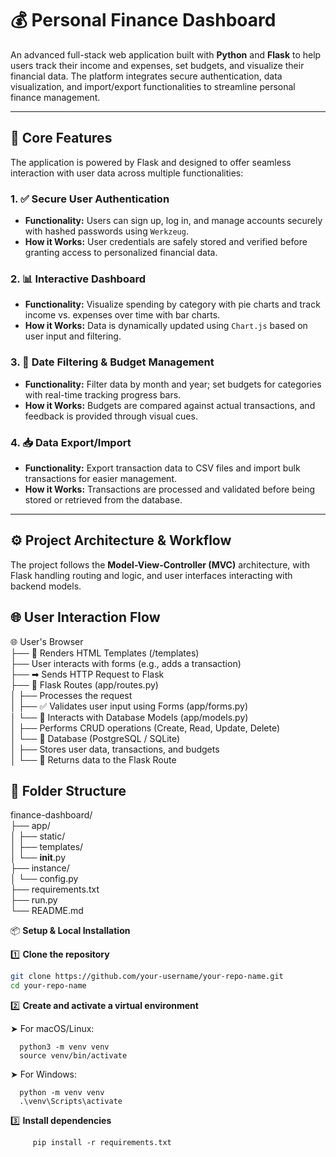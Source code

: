 # 💰 Personal Finance Dashboard

An advanced full-stack web application built with **Python** and **Flask** to help users track their income and expenses, set budgets, and visualize their financial data. The platform integrates secure authentication, data visualization, and import/export functionalities to streamline personal finance management.

---

## 🚀 Core Features

The application is powered by Flask and designed to offer seamless interaction with user data across multiple functionalities:

### 1. ✅ Secure User Authentication
- **Functionality:** Users can sign up, log in, and manage accounts securely with hashed passwords using `Werkzeug`.
- **How it Works:** User credentials are safely stored and verified before granting access to personalized financial data.

### 2. 📊 Interactive Dashboard
- **Functionality:** Visualize spending by category with pie charts and track income vs. expenses over time with bar charts.
- **How it Works:** Data is dynamically updated using `Chart.js` based on user input and filtering.

### 3. 📅 Date Filtering & Budget Management
- **Functionality:** Filter data by month and year; set budgets for categories with real-time tracking progress bars.
- **How it Works:** Budgets are compared against actual transactions, and feedback is provided through visual cues.

### 4. 📥 Data Export/Import
- **Functionality:** Export transaction data to CSV files and import bulk transactions for easier management.
- **How it Works:** Transactions are processed and validated before being stored or retrieved from the database.

---

## ⚙️ Project Architecture & Workflow

The project follows the **Model-View-Controller (MVC)** architecture, with Flask handling routing and logic, and user interfaces interacting with backend models.


## 🌐 User Interaction Flow

🌐 User's Browser  
├── 📄 Renders HTML Templates (/templates)  
├── User interacts with forms (e.g., adds a transaction)  
├── ➡ Sends HTTP Request to Flask  
├── 🔁 Flask Routes (app/routes.py)  
│   ├── Processes the request  
│   ├── ✅ Validates user input using Forms (app/forms.py)  
│   └── 🔄 Interacts with Database Models (app/models.py)  
│       ├── Performs CRUD operations (Create, Read, Update, Delete)  
│       └── 💾 Database (PostgreSQL / SQLite)  
│           ├── Stores user data, transactions, and budgets  
│           └── 🔁 Returns data to the Flask Route


## 📂 Folder Structure

finance-dashboard/  
├── app/  
│   ├── static/  
│   ├── templates/  
│   └── __init__.py  
├── instance/  
│   └── config.py  
├── requirements.txt  
├── run.py  
└── README.md

📦 **Setup & Local Installation**

1️⃣ **Clone the repository**

   ```sh
   git clone https://github.com/your-username/your-repo-name.git
   cd your-repo-name
   ```
2️⃣ **Create and activate a virtual environment**

   ➤ For macOS/Linux:

      python3 -m venv venv
      source venv/bin/activate

   ➤ For Windows:

      python -m venv venv
      .\venv\Scripts\activate

3️⃣ **Install dependencies**

         pip install -r requirements.txt



